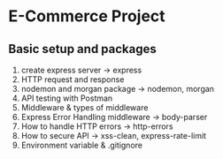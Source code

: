 # E-Commerce Project

## Basic setup and packages

1. create express server -> express
2. HTTP request and response
3. nodemon and morgan package -> nodemon, morgan
4. API testing with Postman
5. Middleware & types of middleware
6. Express Error Handling middleware -> body-parser
7. How to handle HTTP errors -> http-errors
8. How to secure API -> xss-clean, express-rate-limit
9. Environment variable & .gitignore
